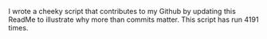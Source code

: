 I wrote a cheeky script that contributes to my Github by updating this ReadMe to illustrate why more than commits matter. This script has run 4191 times.